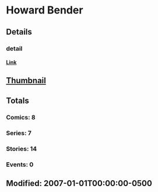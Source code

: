 # Howard  Bender 
## Details
### detail
#### [Link](http://marvel.com/comics/creators/3198/howard_bender?utm_campaign=apiRef&utm_source=225578a89fc76f3d20fbffda5d17a88d)
## [Thumbnail](http://i.annihil.us/u/prod/marvel/i/mg/b/40/image_not_available.jpg)
## Totals
### Comics: 8
### Series: 7
### Stories: 14
### Events: 0
## Modified: 2007-01-01T00:00:00-0500